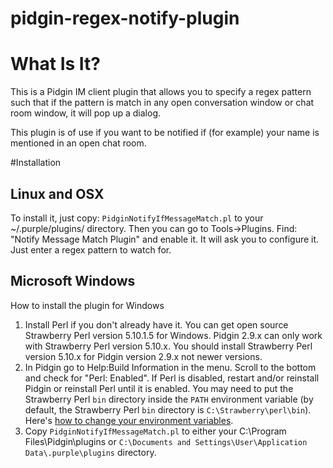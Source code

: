 pidgin-regex-notify-plugin
==========================

# What Is It?
This is a Pidgin IM client plugin that allows you to specify a regex pattern
such that if the pattern is match in any open conversation window or chat room
window, it will pop up a dialog.

This plugin is of use if you want to be notified if (for example) your name
is mentioned in an open chat room.

#Installation

## Linux and OSX
To install it, just copy: `PidginNotifyIfMessageMatch.pl` to your
~/.purple/plugins/ directory.  Then you can go to Tools->Plugins.  Find:
"Notify Message Match Plugin" and enable it.  It will ask you to configure it.
Just enter a regex pattern to watch for.

## Microsoft Windows

How to install the plugin for Windows

1. Install Perl if you don't already have it. You can get open source Strawberry Perl version 5.10.1.5 for Windows. Pidgin 2.9.x can only work with Strawberry Perl version 5.10.x. You should install Strawberry Perl version 5.10.x for Pidgin version 2.9.x not newer versions.
2. In Pidgin go to Help:Build Information in the menu. Scroll to the bottom and check for "Perl: Enabled". If Perl is disabled, restart and/or reinstall Pidgin or reinstall Perl until it is enabled.  You may need to put the Strawberry Perl `bin` directory inside the `PATH` environment variable (by default, the Strawberry Perl `bin` directory is `C:\Strawberry\perl\bin`).  Here's [how to change your environment variables](http://www.computerhope.com/issues/ch000549.htm). 
3. Copy `PidginNotifyIfMessageMatch.pl` to either your C:\Program Files\Pidgin\plugins or `C:\Documents and Settings\User\Application Data\.purple\plugins` directory.
